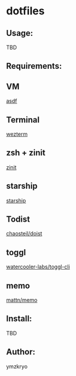 dotfiles
========

Usage:
------

TBD

Requirements:
-------------

## VM
[asdf](https://asdf-vm.com)

## Terminal
[wezterm](https://wezfurlong.org/wezterm/index.html)

## zsh + zinit
[zinit](https://github.com/zdharma-continuum/zinit)

## starship
[starship](https://starship.rs)

## Todist
[chaosteil/doist](https://github.com/chaosteil/doist)

## toggl
[watercooler-labs/toggl-cli](https://github.com/watercooler-labs/toggl-cli)

## memo
[mattn/memo](https://github.com/mattn/memo)



Install:
--------

TBD

Author:
-------

ymzkryo
